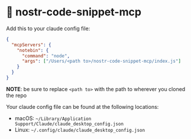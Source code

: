 # 🤖 nostr-code-snippet-mcp


Add this to your claude config file:

```json
{
  "mcpServers": {
    "notebin": {
      "command": "node",
      "args": ["/Users/<path to>/nostr-code-snippet-mcp/index.js"]
    }
  }
}
```

**NOTE**: be sure to replace `<path to>` with the path to wherever you cloned the repo

Your claude config file can be found at the following locations:

- macOS: `~/Library/Application Support/Claude/claude_desktop_config.json`
- Linux: `~/.config/claude/claude_desktop_config.json`

